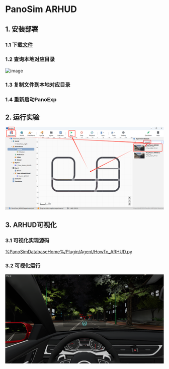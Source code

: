 # PanoSim ARHUD

## 1. 安装部署

### 1.1 下载[文件](./PanoSimDatabase)

### 1.2 查询本地对应目录
![image](../../Bus/ego/docs/images/folder.jpg)

### 1.3 复制文件到本地对应目录

### 1.4 重新启动PanoExp

## 2. 运行实验
![image](docs/images/open.jpg)


## 3. ARHUD可视化

### 3.1 可视化实现源码
[%PanoSimDatabaseHome%/Plugin/Agent/HowTo_ARHUD.py](PanoSimDatabase/Plugin/Agent/HowTo_ARHUD.py)

### 3.2 可视化运行
![image](docs/images/visualization.jpg)
